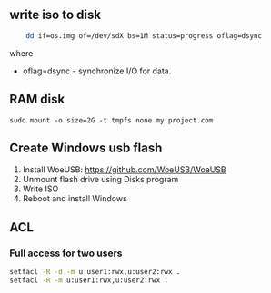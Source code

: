 ## write iso to disk
```bash
    dd if=os.img of=/dev/sdX bs=1M status=progress oflag=dsync
```
where
- oflag=dsync - synchronize I/O for data.

## RAM disk

    sudo mount -o size=2G -t tmpfs none my.project.com

## Create Windows usb flash
1) Install WoeUSB: https://github.com/WoeUSB/WoeUSB
2) Unmount flash drive using Disks program
3) Write ISO
4) Reboot and install Windows

## ACL

### Full access for two users
```bash
setfacl -R -d -m u:user1:rwx,u:user2:rwx .
setfacl -R -m u:user1:rwx,u:user2:rwx .
```
